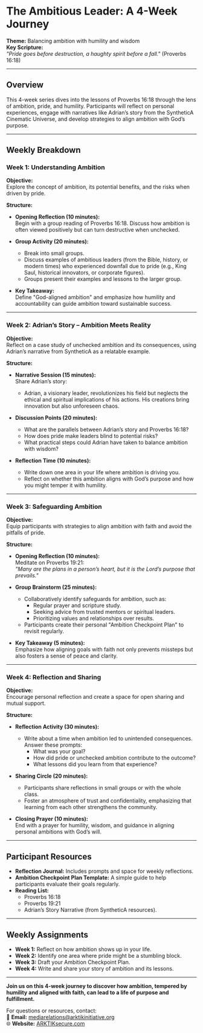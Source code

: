 # The Ambitious Leader: A 4-Week Journey
**Theme:** Balancing ambition with humility and wisdom  
**Key Scripture:**  
*"Pride goes before destruction, a haughty spirit before a fall."* (Proverbs 16:18)  

---

## Overview
This 4-week series dives into the lessons of Proverbs 16:18 through the lens of ambition, pride, and humility. Participants will reflect on personal experiences, engage with narratives like Adrian’s story from the SyntheticA Cinematic Universe, and develop strategies to align ambition with God’s purpose.  

---

## Weekly Breakdown  

### Week 1: Understanding Ambition  

**Objective:**  
Explore the concept of ambition, its potential benefits, and the risks when driven by pride.  

**Structure:**  
- **Opening Reflection (10 minutes):**  
  Begin with a group reading of Proverbs 16:18. Discuss how ambition is often viewed positively but can turn destructive when unchecked.  

- **Group Activity (20 minutes):**  
  - Break into small groups.  
  - Discuss examples of ambitious leaders (from the Bible, history, or modern times) who experienced downfall due to pride (e.g., King Saul, historical innovators, or corporate figures).  
  - Groups present their examples and lessons to the larger group.  

- **Key Takeaway:**  
  Define "God-aligned ambition" and emphasize how humility and accountability can guide ambition toward sustainable success.  

---

### Week 2: Adrian’s Story – Ambition Meets Reality  

**Objective:**  
Reflect on a case study of unchecked ambition and its consequences, using Adrian’s narrative from SyntheticA as a relatable example.  

**Structure:**  
- **Narrative Session (15 minutes):**  
  Share Adrian’s story:
  - Adrian, a visionary leader, revolutionizes his field but neglects the ethical and spiritual implications of his actions. His creations bring innovation but also unforeseen chaos.  

- **Discussion Points (20 minutes):**  
  - What are the parallels between Adrian’s story and Proverbs 16:18?  
  - How does pride make leaders blind to potential risks?  
  - What practical steps could Adrian have taken to balance ambition with wisdom?  

- **Reflection Time (10 minutes):**  
  - Write down one area in your life where ambition is driving you.  
  - Reflect on whether this ambition aligns with God’s purpose and how you might temper it with humility.  

---

### Week 3: Safeguarding Ambition  

**Objective:**  
Equip participants with strategies to align ambition with faith and avoid the pitfalls of pride.  

**Structure:**  
- **Opening Reflection (10 minutes):**  
  Meditate on Proverbs 19:21:  
  *"Many are the plans in a person’s heart, but it is the Lord’s purpose that prevails."*  

- **Group Brainstorm (25 minutes):**  
  - Collaboratively identify safeguards for ambition, such as:  
    - Regular prayer and scripture study.  
    - Seeking advice from trusted mentors or spiritual leaders.  
    - Prioritizing values and relationships over results.  
  - Participants create their personal "Ambition Checkpoint Plan" to revisit regularly.  

- **Key Takeaway (5 minutes):**  
  Emphasize how aligning goals with faith not only prevents missteps but also fosters a sense of peace and clarity.  

---

### Week 4: Reflection and Sharing  

**Objective:**  
Encourage personal reflection and create a space for open sharing and mutual support.  

**Structure:**  
- **Reflection Activity (30 minutes):**  
  - Write about a time when ambition led to unintended consequences. Answer these prompts:  
    - What was your goal?  
    - How did pride or unchecked ambition contribute to the outcome?  
    - What lessons did you learn from that experience?  

- **Sharing Circle (20 minutes):**  
  - Participants share reflections in small groups or with the whole class.  
  - Foster an atmosphere of trust and confidentiality, emphasizing that learning from each other strengthens the community.  

- **Closing Prayer (10 minutes):**  
  End with a prayer for humility, wisdom, and guidance in aligning personal ambitions with God’s will.  

---

## Participant Resources  
- **Reflection Journal:** Includes prompts and space for weekly reflections.  
- **Ambition Checkpoint Plan Template:** A simple guide to help participants evaluate their goals regularly.  
- **Reading List:**  
  - Proverbs 16:18  
  - Proverbs 19:21  
  - Adrian’s Story Narrative (from SyntheticA resources).  

---

## Weekly Assignments  
- **Week 1:** Reflect on how ambition shows up in your life.  
- **Week 2:** Identify one area where pride might be a stumbling block.  
- **Week 3:** Draft your Ambition Checkpoint Plan.  
- **Week 4:** Write and share your story of ambition and its lessons.  

---

**Join us on this 4-week journey to discover how ambition, tempered by humility and aligned with faith, can lead to a life of purpose and fulfillment.**  

For questions or resources, contact:  
📧 **Email:** mediarelations@arktikinitiative.org  
🌐 **Website:** [ARKTIKsecure.com](https://ARKTIKsecure.com)  
